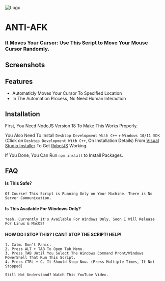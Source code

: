 
![Logo](https://dev-to-uploads.s3.amazonaws.com/uploads/articles/th5xamgrr6se0x5ro4g6.png)


# ANTI-AFK

### It Moves Your Cursor: Use This Script to Move Your Mouse Cursor Randomly.



## Screenshots




## Features

- Automaticly Moves Your Cursor To Specified Location
- In The Automation Process, No Need Human Interaction

## Installation

First, You Need NodeJS Version 18 To Make This Works Properly.

You Also Need To Install `Desktop Development With C++` + `Windows 10/11 SDK` (Click on `Desktop Development With C++`, On Installation Details) From [Visual Studio Installer](https://visualstudio.microsoft.com/downloads/) To Get [RobotJS](https://www.npmjs.com/package/robotjs) Working.

If You Done, You Can Run `npm install` to Install Packages.
    
## FAQ

#### Is This Safe?
    Of Course! This Script is Running Only on Your Machine. There is No Server Communication.

#### Is This Available For Windows Only?

    Yeah, Currently It's Available For Windows Only. Soon I Will Release For Linux & MacOS!

#### HOW DO I STOP THIS? I CANT STOP THE SCRIPT! HELP!

    1. Calm. Don't Panic.
    2. Press ALT + TAB To Open Tab Menu.
    3. Press TAB Until You Select The Windows Command Pront/Windows PowerShell That Run This Script.
    4. Press CTRL + C. It Should Stop Now. (Press Multiple Times, If Not Stopped)

    Still Not Understand? Watch This YouTube Video.

